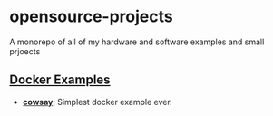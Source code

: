 # opensource-projects
A monorepo of all of my hardware and software examples and small prjoects

## [Docker Examples](docker-examples/README.md) 

+ **[cowsay](docker-examples/cowsay/)**: Simplest docker example ever.

